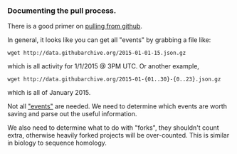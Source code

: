 ### Documenting the pull process.

There is a good primer on [pulling from github](https://www.githubarchive.org/).

In general, it looks like you can get all "events" by grabbing a file like:

    wget http://data.githubarchive.org/2015-01-01-15.json.gz

which is all activity for 1/1/2015 @ 3PM UTC. Or another example,

    wget http://data.githubarchive.org/2015-01-{01..30}-{0..23}.json.gz

which is all of January 2015.

Not all ["events"](https://developer.github.com/v3/activity/events/types/) are needed.
We need to determine which events are worth saving and parse out the useful information.

We also need to determine what to do with "forks", they shouldn't count extra, otherwise heavily forked projects will be over-counted.
This is similar in biology to sequence homology.

